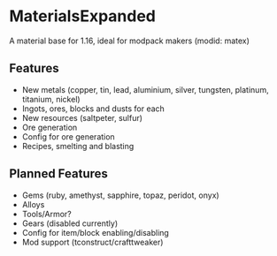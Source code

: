 # MaterialsExpanded
A material base for 1.16, ideal for modpack makers (modid: matex)

## Features
- New metals (copper, tin, lead, aluminium, silver, tungsten, platinum, titanium, nickel)
- Ingots, ores, blocks and dusts for each
- New resources (saltpeter, sulfur)
- Ore generation
- Config for ore generation
- Recipes, smelting and blasting

## Planned Features
- Gems (ruby, amethyst, sapphire, topaz, peridot, onyx)
- Alloys
- Tools/Armor?
- Gears (disabled currently)
- Config for item/block enabling/disabling
- Mod support (tconstruct/crafttweaker)
